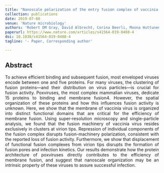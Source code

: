 ```yaml
---
title: "Nanoscale polarization of the entry fusion complex of vaccinia virus drives efficient fusion"
collection: publications
date: 2019-07-08
venue: 'Nature microbiology'
authors: 'Robert DM Gray, David Albrecht, Corina Beerli, Moona Huttunen, Gary H Cohen, Ian J White, Jemima J Burden, Ricardo Henriques, Jason Mercer'
paperurl: https://www.nature.com/articles/s41564-019-0488-4
doi: 10.1038/s41564-019-0488-4
tagline: '- Paper, Corresponding author'

---
```


<h2> Abstract </h2>
<p align= "justify">
To achieve efficient binding and subsequent fusion, most enveloped viruses encode between one and five proteins. For many viruses, the clustering of fusion proteins—and their distribution on virus particles—is crucial for fusion activity. Poxviruses, the most complex mammalian viruses, dedicate 15 proteins to binding and membrane fusion4. However, the spatial organization of these proteins and how this influences fusion activity is unknown. Here, we show that the membrane of vaccinia virus is organized into distinct functional domains that are critical for the efficiency of membrane fusion. Using super-resolution microscopy and single-particle analysis, we found that the fusion machinery of vaccinia virus resides exclusively in clusters at virion tips. Repression of individual components of the fusion complex disrupts fusion-machinery polarization, consistent with the reported loss of fusion activity. Furthermore, we show that displacement of functional fusion complexes from virion tips disrupts the formation of fusion pores and infection kinetics. Our results demonstrate how the protein architecture of poxviruses directly contributes to the efficiency of membrane fusion, and suggest that nanoscale organization may be an intrinsic property of these viruses to assure successful infection.
